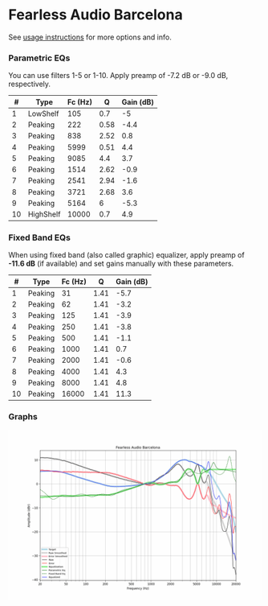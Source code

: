 # Fearless Audio Barcelona
See [usage instructions](https://github.com/jaakkopasanen/AutoEq#usage) for more options and info.

### Parametric EQs
You can use filters 1-5 or 1-10. Apply preamp of -7.2 dB or -9.0 dB, respectively.

|   # | Type      |   Fc (Hz) |    Q |   Gain (dB) |
|-----|-----------|-----------|------|-------------|
|   1 | LowShelf  |       105 | 0.7  |        -5   |
|   2 | Peaking   |       222 | 0.58 |        -4.4 |
|   3 | Peaking   |       838 | 2.52 |         0.8 |
|   4 | Peaking   |      5999 | 0.51 |         4.4 |
|   5 | Peaking   |      9085 | 4.4  |         3.7 |
|   6 | Peaking   |      1514 | 2.62 |        -0.9 |
|   7 | Peaking   |      2541 | 2.94 |        -1.6 |
|   8 | Peaking   |      3721 | 2.68 |         3.6 |
|   9 | Peaking   |      5164 | 6    |        -5.3 |
|  10 | HighShelf |     10000 | 0.7  |         4.9 |

### Fixed Band EQs
When using fixed band (also called graphic) equalizer, apply preamp of **-11.6 dB** (if available) and set gains manually with these parameters.

|   # | Type    |   Fc (Hz) |    Q |   Gain (dB) |
|-----|---------|-----------|------|-------------|
|   1 | Peaking |        31 | 1.41 |        -5.7 |
|   2 | Peaking |        62 | 1.41 |        -3.2 |
|   3 | Peaking |       125 | 1.41 |        -3.9 |
|   4 | Peaking |       250 | 1.41 |        -3.8 |
|   5 | Peaking |       500 | 1.41 |        -1.1 |
|   6 | Peaking |      1000 | 1.41 |         0.7 |
|   7 | Peaking |      2000 | 1.41 |        -0.6 |
|   8 | Peaking |      4000 | 1.41 |         4.3 |
|   9 | Peaking |      8000 | 1.41 |         4.8 |
|  10 | Peaking |     16000 | 1.41 |        11.3 |

### Graphs
![](./Fearless%20Audio%20Barcelona.png)
